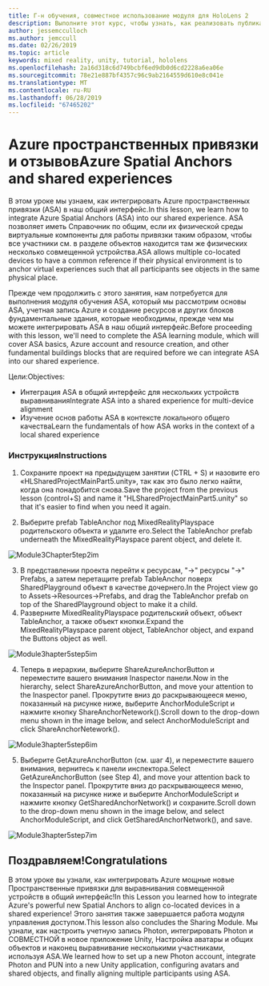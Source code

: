 ```yaml
---
title: Г-н обучения, совместное использование модуля для HoloLens 2
description: Выполните этот курс, чтобы узнать, как реализовать публикацию нескольких пользователей в приложении HoloLens 2.
author: jessemcculloch
ms.author: jemccull
ms.date: 02/26/2019
ms.topic: article
keywords: mixed reality, unity, tutorial, hololens
ms.openlocfilehash: 2a16d318c6d749bcbf6ed9db0d6cd2228a6ea06e
ms.sourcegitcommit: 78e21e887bf4357c96c9ab2164559d610e8c041e
ms.translationtype: MT
ms.contentlocale: ru-RU
ms.lasthandoff: 06/28/2019
ms.locfileid: "67465202"
---
```

# <a name="azure-spatial-anchors-and-shared-experiences"></a><span data-ttu-id="ea3d2-104">Azure пространственных привязки и отзывов</span><span class="sxs-lookup"><span data-stu-id="ea3d2-104">Azure Spatial Anchors and shared experiences</span></span>

<span data-ttu-id="ea3d2-105">В этом уроке мы узнаем, как интегрировать Azure пространственных привязки (ASA) в наш общий интерфейс.</span><span class="sxs-lookup"><span data-stu-id="ea3d2-105">In this lesson, we learn how to integrate Azure Spatial Anchors (ASA) into our shared experience.</span></span> <span data-ttu-id="ea3d2-106">ASA позволяет иметь Справочник по общим, если их физической среды виртуальные компоненты для работы привязки таким образом, чтобы все участники см. в разделе объектов находится там же физических несколько совмещенной устройства.</span><span class="sxs-lookup"><span data-stu-id="ea3d2-106">ASA allows multiple co-located devices to have a common reference if their physical environment is to anchor virtual experiences such that all participants see objects in the same physical place.</span></span>

<span data-ttu-id="ea3d2-107">Прежде чем продолжить с этого занятия, нам потребуется для выполнения модуля обучения ASA, который мы рассмотрим основы ASA, учетная запись Azure и создание ресурсов и других блоков фундаментальные здания, которые необходимы, прежде чем мы можете интегрировать ASA в наш общий интерфейс.</span><span class="sxs-lookup"><span data-stu-id="ea3d2-107">Before proceeding with this lesson, we'll need to complete the ASA learning module, which will cover ASA basics, Azure account and resource creation, and other fundamental buildings blocks that are required before we can integrate ASA into our shared experience.</span></span>

<span data-ttu-id="ea3d2-108">Цели:</span><span class="sxs-lookup"><span data-stu-id="ea3d2-108">Objectives:</span></span>

- <span data-ttu-id="ea3d2-109">Интеграция ASA в общий интерфейс для нескольких устройств выравнивания</span><span class="sxs-lookup"><span data-stu-id="ea3d2-109">Integrate ASA into a shared experience for multi-device alignment</span></span>
- <span data-ttu-id="ea3d2-110">Изучение основ работы ASA в контексте локального общего качества</span><span class="sxs-lookup"><span data-stu-id="ea3d2-110">Learn the fundamentals of how ASA works in the context of a local shared experience</span></span>

### <a name="instructions"></a><span data-ttu-id="ea3d2-111">Инструкция</span><span class="sxs-lookup"><span data-stu-id="ea3d2-111">Instructions</span></span>

1. <span data-ttu-id="ea3d2-112">Сохраните проект на предыдущем занятии (CTRL + S) и назовите его «HLSharedProjectMainPart5.unity», так как это было легко найти, когда она понадобится снова.</span><span class="sxs-lookup"><span data-stu-id="ea3d2-112">Save the project from the previous lesson (control+S) and name it "HLSharedProjectMainPart5.unity" so that it's easier to find when you need it again.</span></span>

2. <span data-ttu-id="ea3d2-113">Выберите prefab TableAnchor под MixedRealityPlayspace родительского объекта и удалите его.</span><span class="sxs-lookup"><span data-stu-id="ea3d2-113">Select the TableAnchor prefab underneath the MixedRealityPlayspace parent object, and delete it.</span></span>

![Module3Chapter5tep2im](images/module3chapter5step2im.PNG)



3.  <span data-ttu-id="ea3d2-115">В представлении проекта перейти к ресурсам, "->" ресурсы "->" Prefabs, а затем перетащите prefab TableAnchor поверх SharedPlayground объект в качестве дочернего.</span><span class="sxs-lookup"><span data-stu-id="ea3d2-115">In the Project view go to Assets->Resources->Prefabs, and drag the TableAnchor prefab on top of the SharedPlayground object to make it a child.</span></span>
4.  <span data-ttu-id="ea3d2-116">Разверните MixedRealityPlayspace родительский объект, объект TableAnchor, а также объект кнопки.</span><span class="sxs-lookup"><span data-stu-id="ea3d2-116">Expand the MixedRealityPlayspace parent object, TableAnchor object, and expand the Buttons object as well.</span></span> 

![Module3hapter5step5im](images/module3chapter5step5im.PNG)

4. <span data-ttu-id="ea3d2-118">Теперь в иерархии, выберите ShareAzureAnchorButton и переместите вашего внимания Inaspector панели.</span><span class="sxs-lookup"><span data-stu-id="ea3d2-118">Now in the hierarchy, select ShareAzureAnchorButton, and move your attention to the Inaspector panel.</span></span> <span data-ttu-id="ea3d2-119">Прокрутите вниз до раскрывающееся меню, показанный на рисунке ниже, выберите AnchorModuleScript и нажмите кнопку ShareAnchorNetework().</span><span class="sxs-lookup"><span data-stu-id="ea3d2-119">Scroll down to the drop-down menu shown in the image below, and select AnchorModuleScript and click ShareAnchorNetework().</span></span>

![Module3hapter5step6im](images/module3chapter5step6im.PNG)

5. <span data-ttu-id="ea3d2-121">Выберите GetAzureAnchorButton (см. шаг 4), и переместите вашего внимания, вернитесь к панели инспектора.</span><span class="sxs-lookup"><span data-stu-id="ea3d2-121">Select GetAzureAnchorButton (see Step 4), and move your attention back to the Inspector panel.</span></span> <span data-ttu-id="ea3d2-122">Прокрутите вниз до раскрывающееся меню, показанный на рисунке ниже и выберите AnchorModuleScript и нажмите кнопку GetSharedAnchorNetwork() и сохраните.</span><span class="sxs-lookup"><span data-stu-id="ea3d2-122">Scroll down to the drop-down menu shown in the image below, and select AnchorModuleScript, and click GetSharedAnchorNetwork(), and save.</span></span>

![Module3hapter5step7im](images/module3chapter5step7im.PNG)




## <a name="congratulations"></a><span data-ttu-id="ea3d2-124">Поздравляем!</span><span class="sxs-lookup"><span data-stu-id="ea3d2-124">Congratulations</span></span>

<span data-ttu-id="ea3d2-125">В этом уроке вы узнали, как интегрировать Azure мощные новые Пространственные привязки для выравнивания совмещенной устройств в общий интерфейс!</span><span class="sxs-lookup"><span data-stu-id="ea3d2-125">In this Lesson you learned how to integrate Azure's powerful new Spatial Anchors to align co-located devices in a shared experience!</span></span> <span data-ttu-id="ea3d2-126">Этого занятия также завершается работа модуля управления доступом.</span><span class="sxs-lookup"><span data-stu-id="ea3d2-126">This lesson also concludes the Sharing Module.</span></span> <span data-ttu-id="ea3d2-127">Мы узнали, как настроить учетную запись Photon, интегрировать Photon и СОВМЕСТНОЙ в новое приложение Unity, Настройка аватары и общих объектов и наконец выравнивание несколькими участниками, используя ASA.</span><span class="sxs-lookup"><span data-stu-id="ea3d2-127">We learned how to set up a new Photon account, integrate Photon and PUN into a new Unity application, configuring avatars and shared objects, and finally aligning multiple participants using ASA.</span></span> 

